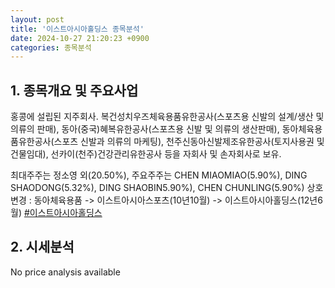 ```yaml
---
layout: post
title: '이스트아시아홀딩스 종목분석'
date: 2024-10-27 21:20:23 +0900
categories: 종목분석
---
```


## 1. 종목개요 및 주요사업

홍콩에 설립된 지주회사. 복건성치우즈체육용품유한공사(스포츠용 신발의 설계/생산 및 의류의 판매), 동아(중국)혜복유한공사(스포츠용 신발 및 의류의 생산판매), 동아체육용품유한공사(스포츠 신발과 의류의 마케팅), 천주신동아신발제조유한공사(토지사용권 및 건물임대), 선카이(천주)건강관리유한공사 등을 자회사 및 손자회사로 보유. 

최대주주는 정소영 외(20.50%), 주요주주는 CHEN MIAOMIAO(5.90%), DING SHAODONG(5.32%), DING SHAOBIN5.90%), CHEN CHUNLING(5.90%) 상호변경 : 동아체육용품 -> 이스트아시아스포츠(10년10월) -> 이스트아시아홀딩스(12년6월)
[#이스트아시아홀딩스](#)

## 2. 시세분석

No price analysis available
